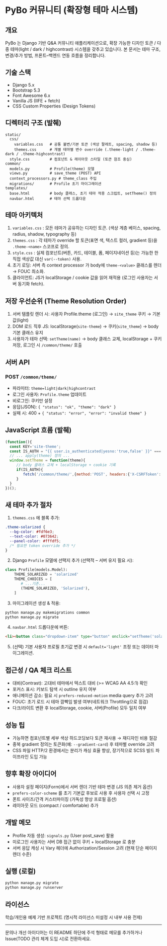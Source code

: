 # PyBo 커뮤니티 (확장형 테마 시스템)

## 개요
PyBo 는 Django 기반 Q&A 커뮤니티 애플리케이션으로, 확장 가능한 디자인 토큰 / 다중 테마(light / dark / highcontrast) 시스템을 갖추고 있습니다. 본 문서는 테마 구조, 변경/추가 방법, 프론트–백엔드 연동 흐름을 정리합니다.

## 기술 스택
- Django 5.x
- Bootstrap 5.3
- Font Awesome 6.x
- Vanilla JS (IIFE + fetch)
- CSS Custom Properties (Design Tokens)

## 디렉터리 구조 (발췌)
```
static/
  css/
    variables.css   # 공통 불변/기본 토큰 (색상 팔레트, spacing, shadow 등)
    themes.css      # 개별 테마별 변수 override (.theme-light / .theme-dark / .theme-highcontrast)
  style.css         # 컴포넌트 & 레이아웃 스타일 (토큰 참조 중심)
common/
  models.py         # Profile(theme) 모델
  views.py          # save_theme (POST) API
  context_processors.py # theme_class 주입
  migrations/       # Profile 초기 마이그레이션
templates/
  base.html         # body 클래스, 초기 테마 적용 스크립트, setTheme() 정의
  navbar.html       # 테마 선택 드롭다운
```

## 테마 아키텍처
1. `variables.css` : 모든 테마가 공유하는 디자인 토큰. (색상 계층 베이스, spacing, radius, shadow, typography 등)
2. `themes.css` : 각 테마가 override 할 토큰(표면 색, 텍스트 컬러, gradient 등)을 `.theme-<name>` 스코프로 정의.
3. `style.css` : 실제 컴포넌트(버튼, 카드, 테이블, 폼, 페이지네이션 등)는 가능한 한 직접 색상값 대신 `var(--token)` 사용.
4. 초기 로딩: 서버 측 context processor 가 body에 `theme-<value>` 클래스를 렌더 → FOUC 최소화.
5. 클라이언트: JS가 localStorage / cookie 값을 읽어 재적용 (로그인 사용자는 서버 동기화 fetch).

## 저장 우선순위 (Theme Resolution Order)
1. 서버 템플릿 렌더 시: 사용자 Profile.theme (로그인) → `site_theme` 쿠키 → 기본값(light)
2. DOM 로드 직후 JS: localStorage(`site-theme`) → 쿠키(`site_theme`) → body 기본 클래스 유지
3. 사용자가 테마 선택: `setTheme(name)` → body 클래스 교체, localStorage + 쿠키 저장, 로그인 시 `/common/theme/` 호출

## 서버 API
### POST `/common/theme/`
- 파라미터: `theme=light|dark|highcontrast`
- 로그인 사용자: `Profile.theme` 업데이트
- 비로그인: 쿠키만 설정
- 응답(JSON): `{ "status": "ok", "theme": "dark" }`
- 실패 시: 400 + `{ "status": "error", "error": "invalid theme" }`

## JavaScript 흐름 (발췌)
```js
(function(){
  const KEY='site-theme';
  const IS_AUTH = "{{ user.is_authenticated|yesno:'true,false' }}" === 'true';
  // ... apply(theme) 정의 ...
  window.setTheme = function(theme){
     // body 클래스 교체 + localStorage + cookie 기록
     if(IS_AUTH){
        fetch('/common/theme/',{method:'POST', headers:{'X-CSRFToken': csrftoken}, body:new URLSearchParams({theme})});
     }
  }
})();
```

## 새 테마 추가 절차
1. `themes.css` 에 블록 추가:
```css
.theme-solarized {
  --bg-color: #fdf6e3;
  --text-color: #073642;
  --panel-color: #fffdf5;
  /* 필요한 token override 추가 */
}
```
2. Django `Profile` 모델에 선택지 추가 (선택적 – 서버 유지 필요 시):
```python
class Profile(models.Model):
    THEME_SOLARIZED = 'solarized'
    THEME_CHOICES = [
       # ...기존...
       (THEME_SOLARIZED, 'Solarized'),
    ]
```
3. 마이그레이션 생성 & 적용:
```cmd
python manage.py makemigrations common
python manage.py migrate
```
4. `navbar.html` 드롭다운에 버튼:
```html
<li><button class="dropdown-item" type="button" onclick="setTheme('solarized')">솔라라이즈드</button></li>
```
5. (선택) 기본 사용자 프로필 초기값 변경 시 `default='light'` 조정 또는 데이터 마이그레이션.

## 접근성 / QA 체크 리스트
- 대비(Contrast): 고대비 테마에서 텍스트 대비 (>= WCAG AA 4.5:1) 확인
- 포커스 표시: 키보드 탐색 시 outline 유지 여부
- 애니메이션 감소: 필요 시 `prefers-reduced-motion` media query 추가 고려
- FOUC: 초기 로드 시 테마 깜빡임 발생 여부(네트워크 Throttling으로 점검)
- 다크/라이트 변환 후 localStorage, cookie, 서버(Profile) 모두 일치 여부

## 성능 팁
- 가능하면 컴포넌트별 세부 색상 하드코딩보다 토큰 재사용 → 재디자인 비용 절감
- 중복 gradient 정의는 토큰화(예: `--gradient-card`) 후 테마별 override 고려
- CSS 파일 HTTP/2 환경에서는 분리가 캐싱 효율 향상, 장기적으로 SCSS 빌드 파이프라인 도입 가능

## 향후 확장 아이디어
- 사용자 설정 페이지(Form)에서 서버 렌더 기반 테마 변경 (JS 의존 제거 옵션)
- `prefers-color-scheme` 를 초기 기본값 후보로 사용 후 사용자 선택 시 고정
- 폰트 사이즈/간격 커스터마이징 (가독성 향상 프로필 옵션)
- 레이아웃 모드 (compact / comfortable) 추가

## 개발 메모
- Profile 자동 생성: `signals.py` (User post_save) 활용
- 미로그인 사용자는 서버 DB 접근 없이 쿠키 + localStorage 로 충분
- 서버 응답 캐싱 시 Vary 헤더에 Authorization/Session 고려 (현재 단순 페이지 렌더 수준)

## 실행 (로컬)
```cmd
python manage.py migrate
python manage.py runserver
```

## 라이선스
학습/개인용 예제 기반 프로젝트 (명시적 라이선스 미설정 시 내부 사용 전제)

---
문의나 개선 아이디어는 이 README 하단에 주석 형태로 메모를 추가하거나 Issue(TODO 관리 체계 도입 시)로 전환하세요.
